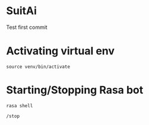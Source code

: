 # SuitAi

Test first commit



# Activating virtual env

	source venv/bin/activate


# Starting/Stopping Rasa bot

	rasa shell

	/stop